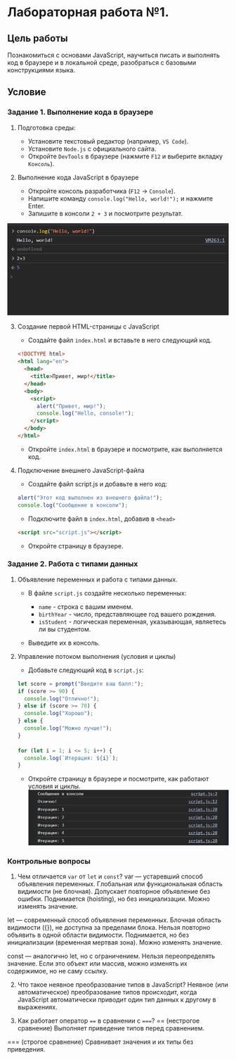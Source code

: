 # Лабораторная работа №1. 

## Цель работы

Познакомиться с основами JavaScript, научиться писать и выполнять код в браузере и в локальной среде, разобраться с базовыми конструкциями языка.

## Условие

### Задание 1. Выполнение кода в браузере

1. Подготовка среды:

   - Установите текстовый редактор (например, `VS Code`).
   - Установите `Node.js` с официального сайта.
   - Откройте `DevTools` в браузере (нажмите `F12` и выберите вкладку `Консоль`).

2. Выполнение кода JavaScript в браузере

   - Откройте консоль разработчика (`F12` → `Console`).
   - Напишите команду `console.log("Hello, world!");` и нажмите Enter.
   - Запишите в консоли `2 + 3` и посмотрите результат.


![alt text](image.png)


3. Создание первой HTML-страницы с JavaScript

   - Создайте файл `index.html` и вставьте в него следующий код.

   ```html
   <!DOCTYPE html>
   <html lang="en">
     <head>
       <title>Привет, мир!</title>
     </head>
     <body>
       <script>
         alert("Привет, мир!");
         console.log("Hello, console!");
       </script>
     </body>
   </html>
   ```

   - Откройте `index.html` в браузере и посмотрите, как выполняется код.

4. Подключение внешнего JavaScript-файла

   - Создайте файл script.js и добавьте в него код:

   ```javascript
   alert("Этот код выполнен из внешнего файла!");
   console.log("Сообщение в консоли");
   ```

   - Подключите файл в `index.html`, добавив в `<head>`

   ```html
   <script src="script.js"></script>
   ```

   - Откройте страницу в браузере.

### Задание 2. Работа с типами данных

1. Объявление переменных и работа с типами данных.

   - В файле `script.js` создайте несколько переменных:

     - `name` - строка с вашим именем.
     - `birthYear` - число, представляющее год вашего рождения.
     - `isStudent` - логическая переменная, указывающая, являетесь ли вы студентом.

   - Выведите их в консоль.

2. Управление потоком выполнения (условия и циклы)

   - Добавьте следующий код в `script.js`:

   ```javascript
   let score = prompt("Введите ваш балл:");
   if (score >= 90) {
     console.log("Отлично!");
   } else if (score >= 70) {
     console.log("Хорошо");
   } else {
     console.log("Можно лучше!");
   }

   for (let i = 1; i <= 5; i++) {
     console.log(`Итерация: ${i}`);
   }
   ```

   - Откройте страницу в браузере и посмотрите, как работают условия и циклы.
   ![alt text](image-1.png)

### Контрольные вопросы

1. Чем отличается `var` от `let` и `const`?
var — устаревший способ объявления переменных. Глобальная или функциональная область видимости (не блочная). Допускает повторное объявление без ошибки. Поднимается (hoisting), но без инициализации. Можно изменять значение.

let — современный способ объявления переменных. Блочная область видимости ({}), не доступна за пределами блока. Нельзя повторно объявить в одной области видимости. Поднимается, но без инициализации (временная мертвая зона). Можно изменять значение.

const — аналогично let, но с ограничением. Нельзя переопределять значение. Если это объект или массив, можно изменять их содержимое, но не саму ссылку.

2. Что такое неявное преобразование типов в JavaScript? 
Неявное (или автоматическое) преобразование типов происходит, когда JavaScript автоматически приводит один тип данных к другому в выражениях.

3. Как работает оператор `==` в сравнении с `===`?
== (нестрогое сравнение)
Выполняет приведение типов перед сравнением.

=== (строгое сравнение)
Сравнивает значения и их типы без приведения.